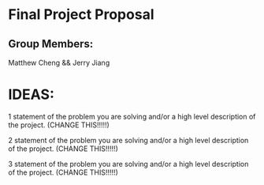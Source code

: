 # Final Project Proposal

## Group Members:

Matthew Cheng && Jerry Jiang

# IDEAS:

1 statement of the problem you are solving and/or a high level description of the project. (CHANGE THIS!!!!!)

2 statement of the problem you are solving and/or a high level description of the project. (CHANGE THIS!!!!!)

3 statement of the problem you are solving and/or a high level description of the project. (CHANGE THIS!!!!!)
